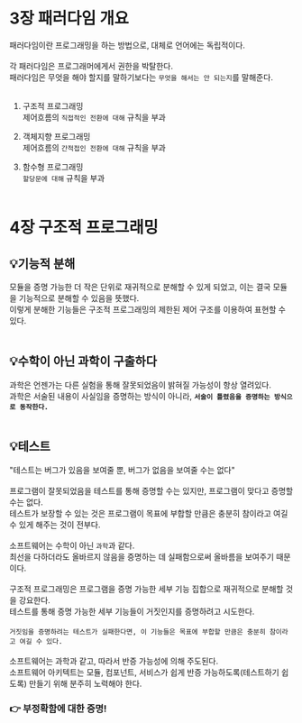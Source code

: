 # 3장 패러다임 개요

패러다임이란 프로그래밍을 하는 방법으로, 대체로 언어에는 독립적이다.
<br />
<br />
각 패러다임은 프로그래머에게서 권한을 박탈한다.<br />
패러다임은 무엇을 해야 할지를 말하기보다는 `무엇을 해서는 안 되는지`를 말해준다.
<br />
<br />

1. 구조적 프로그래밍<br />
   제어흐름의 `직접적인 전환에 대해` 규칙을 부과

2. 객체지향 프로그래밍<br />
   제어흐름의 `간적접인 전환에 대해` 규칙을 부과

3. 함수형 프로그래밍<br />
   `할당문에 대해` 규칙을 부과
   <br />
   <br />

# 4장 구조적 프로그래밍

## 💡<strong>기능적 분해</strong>

모듈을 증명 가능한 더 작은 단위로 재귀적으로 분해할 수 있게 되었고, 이는 결국 모듈을 기능적으로 분해할 수 있음을 뜻했다.<br />
이렇게 분해한 기능들은 구조적 프로그래밍의 제한된 제어 구조를 이용하여 표현할 수 있다.
<br />
<br />

## 💡<strong>수학이 아닌 과학이 구출하다</strong>

과학은 언젠가는 다른 실험을 통해 잘못되었음이 밝혀질 가능성이 항상 열려있다.<br />
과학은 서술된 내용이 사실임을 증명하는 방식이 아니라, <strong>`서술이 틀렸음을 증명하는 방식으로 동작한다.`</strong>
<br />
<br />

## 💡<strong>테스트</strong>

"테스트는 버그가 있음을 보여줄 뿐, 버그가 없음을 보여줄 수는 없다"
<br />
<br />
프로그램이 잘못되었음을 테스트를 통해 증명할 수는 있지만, 프로그램이 맞다고 증명할 수는 없다.<br />
테스트가 보장할 수 있는 것은 프로그램이 목표에 부합할 만큼은 충분히 참이라고 여길 수 있게 해주는 것이 전부다.
<br />
<br />
소프트웨어는 수학이 아닌 `과학`과 같다.<br />
최선을 다하더라도 올바르지 않음을 증명하는 데 실패함으로써 올바름을 보여주기 때문이다.
<br />
<br />
구조적 프로그래밍은 프로그램을 증명 가능한 세부 기능 집합으로 재귀적으로 분해할 것을 강요한다.<br />
테스트를 통해 증명 가능한 세부 기능들이 거짓인지를 증명하려고 시도한다.
<br />
<br />
`거짓임을 증명하려는 테스트가 실패한다면, 이 기능들은 목표에 부합할 만큼은 충분히 참이라고 여길 수 있다.`
<br />
<br />
소프트웨어는 과학과 같고, 따라서 반증 가능성에 의해 주도된다.<br />
소프트웨어 아키텍트는 모듈, 컴포넌트, 서비스가 쉽게 반증 가능하도록(테스트하기 쉽도록) 만들기 위해 분주히 노력해야 한다.

### 👉 부정확함에 대한 증명!
